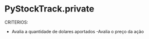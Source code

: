 # PyStockTrack.private

CRITERIOS:
- Avalia a quantidade de dolares aportados 
-Avalia o preço da ação
